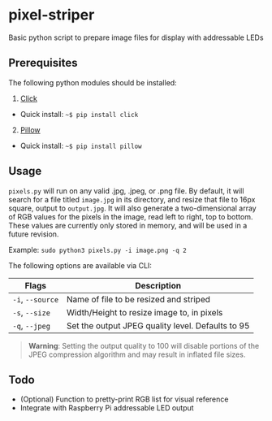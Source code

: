 # pixel-striper

Basic python script to prepare image files for display with addressable LEDs

## Prerequisites

The following python modules should be installed:

1. [Click](https://palletsprojects.com/p/click/)
  - Quick install: `~$ pip install click`
2. [Pillow](https://python-pillow.org/)
  - Quick install: `~$ pip install pillow`


## Usage

`pixels.py` will run on any valid .jpg, .jpeg, or .png file. By default, it will search for a file titled `image.jpg` in its directory, and resize that file to 16px square, output to `output.jpg`. It will also generate a two-dimensional array of RGB values for the pixels in the image, read left to right, top to bottom. These values are currently only stored in memory, and will be used in a future revision.

Example: `sudo python3 pixels.py -i image.png -q 2`

The following options are available via CLI:

| Flags      | Description |
| ----------- | ----------- |
| `-i`, `--source` | Name of file to be resized and striped |
| `-s`, `--size` | Width/Height to resize image to, in pixels |
| `-q`, `--jpeg` | Set the output JPEG quality level. Defaults to 95 |

> **Warning**: Setting the output quality to 100 will disable portions of the JPEG compression algorithm and may result in inflated file sizes.

## Todo

- (Optional) Function to pretty-print RGB list for visual reference
- Integrate with Raspberry Pi addressable LED output
